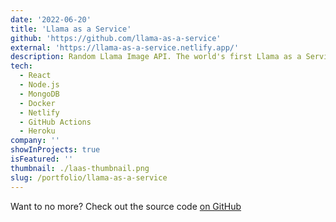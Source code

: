 ```yaml
---
date: '2022-06-20'
title: 'Llama as a Service'
github: 'https://github.com/llama-as-a-service'
external: 'https://llama-as-a-service.netlify.app/'
description: Random Llama Image API. The world's first Llama as a Service (LaaS)
tech:
  - React
  - Node.js
  - MongoDB
  - Docker
  - Netlify
  - GitHub Actions
  - Heroku
company: ''
showInProjects: true
isFeatured: ''
thumbnail: ./laas-thumbnail.png
slug: /portfolio/llama-as-a-service
---
```


Want to no more? Check out the source code [on GitHub](https://github.com/llama-as-a-service)

